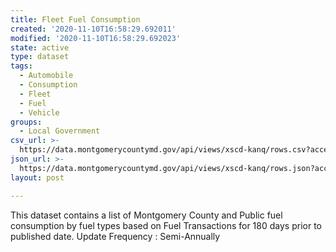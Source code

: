 ```yaml
---
title: Fleet Fuel Consumption
created: '2020-11-10T16:58:29.692011'
modified: '2020-11-10T16:58:29.692023'
state: active
type: dataset
tags:
  - Automobile
  - Consumption
  - Fleet
  - Fuel
  - Vehicle
groups:
  - Local Government
csv_url: >-
  https://data.montgomerycountymd.gov/api/views/xscd-kanq/rows.csv?accessType=DOWNLOAD
json_url: >-
  https://data.montgomerycountymd.gov/api/views/xscd-kanq/rows.json?accessType=DOWNLOAD
layout: post

---
```

This dataset contains a list of Montgomery County and Public fuel consumption by fuel types based on Fuel Transactions for 180 days prior to published date.
Update Frequency : Semi-Annually
